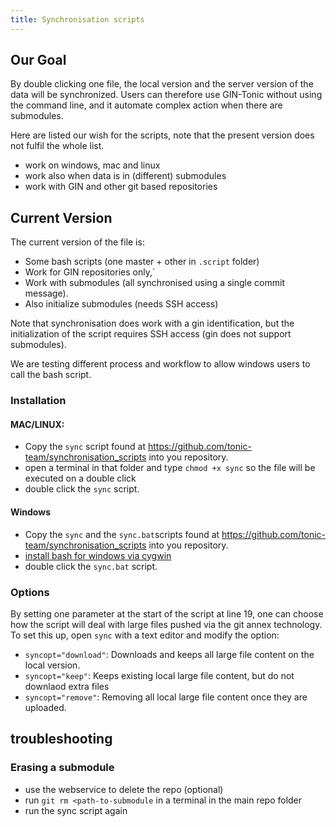```yaml
---
title: Synchronisation scripts
---
```


## Our Goal

By double clicking one file, the local version and the server version of
the data will be synchronized.
Users can therefore use GIN-Tonic without using the command line,
and it automate complex action when there are submodules.

Here are listed our wish for the scripts, note that the present version does not fulfil the whole list.

- work on windows, mac and linux
- work also when data is in (different) submodules
- work with GIN and other git based repositories

## Current Version

The current version of the file is:

- Some bash scripts (one master + other in `.script` folder)
- Work for GIN repositories only,`
- Work with submodules (all synchronised using a single commit message).
- Also initialize submodules (needs SSH access)



Note that synchronisation does work with a gin identification, 
but the initialization of the script requires SSH access (gin does not support submodules).


We are testing different process and workflow to allow windows users to call the bash script.

### Installation

#### MAC/LINUX:

- Copy the `sync` script found at https://github.com/tonic-team/synchronisation_scripts into you repository.
- open a terminal in that folder and type `chmod +x sync` so the file will be executed on a double click
- double click the `sync` script.

#### Windows

- Copy the `sync` and the `sync.bat`scripts found at https://github.com/tonic-team/synchronisation_scripts into you repository.
- [install bash for windows via cygwin](https://github.com/tonic-team/synchronisation_scripts/blob/main/windows-workflow.md)
- double click the `sync.bat` script.

### Options

By setting one parameter at the start of the script at line 19, one can choose
how the script will deal with large files pushed via the git annex technology. To set this up, open `sync` with a text editor and modify the option:

- `syncopt="download"`: Downloads and keeps all large file content on the local version.
- `syncopt="keep"`: Keeps existing local large file content, but do not downlaod extra files
- `syncopt="remove"`: Removing all local large file content once they are uploaded.

## troubleshooting

### Erasing a submodule

- use the webservice to delete the repo (optional)
- run `git rm <path-to-submodule` in a terminal in the main repo folder
- run the sync script again
